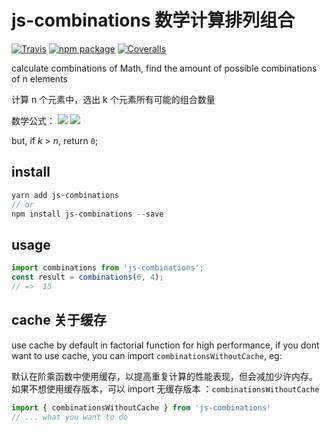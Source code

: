 # js-combinations 数学计算排列组合

[![Travis][build-badge]][build]
[![npm package][npm-badge]][npm]
[![Coveralls][coveralls-badge]][coveralls]

calculate combinations of Math, find the amount of possible combinations of n elements 

计算 n 个元素中，选出 k 个元素所有可能的组合数量 

数学公式：
![](https://wikimedia.org/api/rest_v1/media/math/render/svg/0dc6d688ec5856145cd926466b4c454ecb215a18)
![](https://wikimedia.org/api/rest_v1/media/math/render/svg/84f83ebcfa90586f2ee3215c74688388c2ff63e5)

but, if _k_ > _n_, return `0`;

## install

```js
yarn add js-combinations
// or
npm install js-combinations --save
```
## usage

```js
import combinations from 'js-combinations';
const result = combinations(6, 4);
// =>  15
```

## cache 关于缓存

use cache by default in factorial function for high performance, if you dont want to use cache, you can import `combinationsWithoutCache`, eg:

默认在阶乘函数中使用缓存，以提高重复计算的性能表现，但会减加少许内存。
如果不想使用缓存版本，可以 import 无缓存版本 ：`combinationsWithoutCache`

```js
import { combinationsWithoutCache } from 'js-combinations'
// ... what you want to do
```

[build-badge]: https://img.shields.io/travis/Robin-front/js-combinations/master.png?style=flat-square
[build]: https://travis-ci.org/Robin-front/js-combinations

[npm-badge]: https://img.shields.io/npm/v/npm-package.png?style=flat-square
[npm]: https://www.npmjs.org/package/npm-package

[coveralls-badge]: https://img.shields.io/coveralls/Robin-front/js-combinations/master.png?style=flat-square
[coveralls]: https://coveralls.io/github/Robin-front/js-combinations
